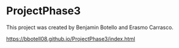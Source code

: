# ProjectPhase3
This project was created by Benjamin Botello and Erasmo Carrasco.

 https://bbotell08.github.io/ProjectPhase3/index.html
